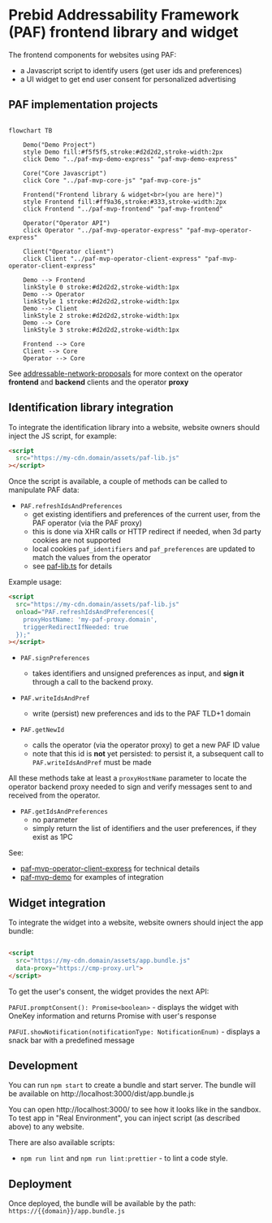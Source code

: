 # Prebid Addressability Framework (PAF) frontend library and widget

The frontend components for websites using PAF:

- a Javascript script to identify users (get user ids and preferences)
- a UI widget to get end user consent for personalized advertising

## PAF implementation projects

```mermaid

flowchart TB

    Demo("Demo Project")
    style Demo fill:#f5f5f5,stroke:#d2d2d2,stroke-width:2px
    click Demo "../paf-mvp-demo-express" "paf-mvp-demo-express"
    
    Core("Core Javascript")
    click Core "../paf-mvp-core-js" "paf-mvp-core-js"
    
    Frontend("Frontend library & widget<br>(you are here)")
    style Frontend fill:#ff9a36,stroke:#333,stroke-width:2px
    click Frontend "../paf-mvp-frontend" "paf-mvp-frontend"
    
    Operator("Operator API")
    click Operator "../paf-mvp-operator-express" "paf-mvp-operator-express"
    
    Client("Operator client")
    click Client "../paf-mvp-operator-client-express" "paf-mvp-operator-client-express"
    
    Demo --> Frontend
    linkStyle 0 stroke:#d2d2d2,stroke-width:1px
    Demo --> Operator
    linkStyle 1 stroke:#d2d2d2,stroke-width:1px
    Demo --> Client
    linkStyle 2 stroke:#d2d2d2,stroke-width:1px
    Demo --> Core
    linkStyle 3 stroke:#d2d2d2,stroke-width:1px
    
    Frontend --> Core
    Client --> Core
    Operator --> Core

```

See [addressable-network-proposals](https://github.com/criteo/addressable-network-proposals/tree/main/mvp-spec/operator-client.md)
for more context on the operator **frontend** and **backend** clients and the operator **proxy**

## Identification library integration

To integrate the identification library into a website, website owners should inject the JS script, for example:

```html
<script
  src="https://my-cdn.domain/assets/paf-lib.js"
></script>
```

Once the script is available, a couple of methods can be called to manipulate PAF data:

- `PAF.refreshIdsAndPreferences`
  - get existing identifiers and preferences of the current user, from the PAF operator (via the PAF proxy)
  - this is done via XHR calls or HTTP redirect if needed, when 3d party cookies are not supported
  - local cookies `paf_identifiers` and `paf_preferences` are updated to match the values from the operator
  - see [paf-lib.ts](./src/lib/paf-lib.ts) for details
  
Example usage:
```html
<script
  src="https://my-cdn.domain/assets/paf-lib.js"
  onload="PAF.refreshIdsAndPreferences({
    proxyHostName: 'my-paf-proxy.domain',
    triggerRedirectIfNeeded: true
  });"
></script>
```

- `PAF.signPreferences`
  - takes identifiers and unsigned preferences as input, and **sign it** through a call to the backend proxy.

- `PAF.writeIdsAndPref`
  - write (persist) new preferences and ids to the PAF TLD+1 domain

- `PAF.getNewId`
  - calls the operator (via the operator proxy) to get a new PAF ID value
  - note that this id is **not** yet persisted: to persist it, a subsequent call to `PAF.writeIdsAndPref` must be made

All these methods take at least a `proxyHostName` parameter to locate the operator backend proxy
needed to sign and verify messages sent to and received from the operator.

- `PAF.getIdsAndPreferences`
  - no parameter
  - simply return the list of identifiers and the user preferences, if they exist as 1PC

See:

- [paf-mvp-operator-client-express](../paf-mvp-operator-client-express) for technical details
- [paf-mvp-demo](../paf-mvp-demo-express) for examples of integration

## Widget integration

To integrate the widget into a website, website owners should inject the app bundle:

```html

<script 
  src="https://my-cdn.domain/assets/app.bundle.js"
  data-proxy="https://cmp-proxy.url">
</script>
```
To get the user's consent, the widget provides the next API:

`PAFUI.promptConsent(): Promise<boolean>` - displays the widget with OneKey information and returns Promise with user's response

`PAFUI.showNotification(notificationType: NotificationEnum)` - displays a snack bar with a predefined message

## Development

You can run `npm start` to create a bundle and start server. The bundle will be available on
http://localhost:3000/dist/app.bundle.js

You can open http://localhost:3000/ to see how it looks like in the sandbox. To test app in "Real Environment", you can
inject script (as described above) to any website.

There are also available scripts:

* `npm run lint` and `npm run lint:prettier` - to lint a code style.

## Deployment

Once deployed, the bundle will be available by the path: `https://{{domain}}/app.bundle.js`
